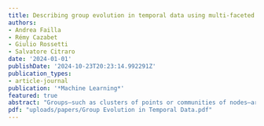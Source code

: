 ```yaml
---
title: Describing group evolution in temporal data using multi-faceted events
authors:
- Andrea Failla
- Rémy Cazabet
- Giulio Rossetti
- Salvatore Citraro
date: '2024-01-01'
publishDate: '2024-10-23T20:23:14.992291Z'
publication_types:
- article-journal
publication: '*Machine Learning*'
featured: true
abstract: "Groups—such as clusters of points or communities of nodes—are fundamental when addressing various data mining tasks. In temporal data, the predominant approach for characterizing group evolution has been through the identification of “events”. However, the events usually described in the literature, e.g., shrinks/growths, splits/merges, are often arbitrarily defined, creating a gap between such theoretical/predefined types and real-data group observations. Moving beyond existing taxonomies, we think of events as “archetypes” characterized by a unique combination of quantitative dimensions that we call “facets”. Group dynamics are defined by their position within the facet space, where archetypal events occupy extremities. Thus, rather than enforcing strict event types, our approach can allow for hybrid descriptions of dynamics involving group proximity to multiple archetypes. We apply our framework to evolving groups from several face-to-face interaction datasets, showing it enables richer, more reliable characterization of group dynamics with respect to state-of-the-art methods, especially when the groups are subject to complex relationships. Our approach also offers intuitive solutions to common tasks related to dynamic group analysis, such as choosing an appropriate aggregation scale, quantifying partition stability, and evaluating event quality."
pdf: "uploads/papers/Group Evolution in Temporal Data.pdf"
---
```

